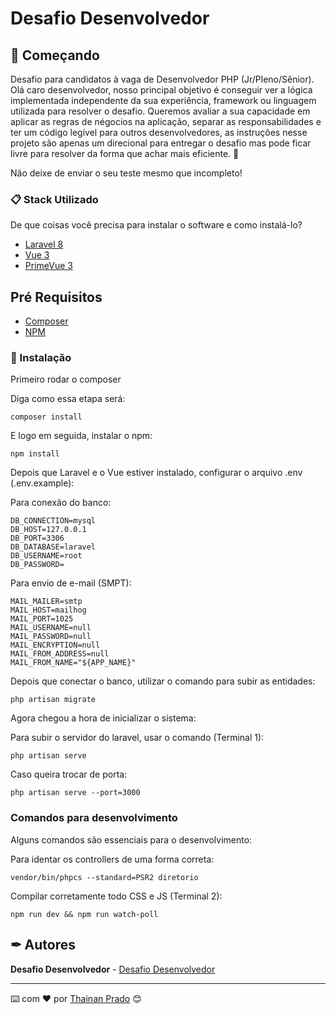 # Desafio Desenvolvedor

## 🚀 Começando

Desafio para candidatos à vaga de Desenvolvedor PHP (Jr/Pleno/Sênior).
Olá caro desenvolvedor, nosso principal objetivo é conseguir ver a lógica implementada independente da sua experiência, framework ou linguagem utilizada para resolver o desafio. Queremos avaliar a sua capacidade em aplicar as regras de négocios na aplicação, separar as responsabilidades e ter um código legível para outros desenvolvedores, as instruções nesse projeto são apenas um direcional para entregar o desafio mas pode ficar livre para resolver da forma que achar mais eficiente. 🚀

Não deixe de enviar o seu teste mesmo que incompleto!

### 📋 Stack Utilizado

De que coisas você precisa para instalar o software e como instalá-lo?

* [Laravel 8](https://laravel.com/docs/8.x)
* [Vue 3](https://v3.vuejs.org/)
* [PrimeVue 3](https://www.primefaces.org/primevue/showcase/#/setup)

## Pré Requisitos

* [Composer](https://getcomposer.org/)
* [NPM](https://www.npmjs.com/)

### 🔧 Instalação

Primeiro rodar o composer

Diga como essa etapa será:

```
composer install
```

E logo em seguida, instalar o npm:

```
npm install
``````

Depois que Laravel e o Vue estiver instalado, configurar o arquivo .env (.env.example):

Para conexão do banco:

````
DB_CONNECTION=mysql
DB_HOST=127.0.0.1
DB_PORT=3306
DB_DATABASE=laravel
DB_USERNAME=root
DB_PASSWORD=
````

Para envio de e-mail (SMPT): 
````
MAIL_MAILER=smtp
MAIL_HOST=mailhog
MAIL_PORT=1025
MAIL_USERNAME=null
MAIL_PASSWORD=null
MAIL_ENCRYPTION=null
MAIL_FROM_ADDRESS=null
MAIL_FROM_NAME="${APP_NAME}"
````

Depois que conectar o banco, utilizar o comando para subir as entidades:
````
php artisan migrate
````

Agora chegou a hora de inicializar o sistema:

Para subir o servidor do laravel, usar o comando (Terminal 1):
```
php artisan serve
```
Caso queira trocar de porta: 
````
php artisan serve --port=3000
````

### Comandos para desenvolvimento

Alguns comandos são essenciais para o desenvolvimento:

Para identar os controllers de uma forma correta:
````$
vendor/bin/phpcs --standard=PSR2 diretorio
````

Compilar corretamente todo CSS e JS (Terminal 2):
```
npm run dev && npm run watch-poll
```

## ✒ Autores

**Desafio Desenvolvedor** - [Desafio Desenvolvedor](https://github.com/thainan76/desafio-desenvolvedor)


---
⌨️ com ❤️ por [Thainan Prado](https://github.com/thainan76) 😊
